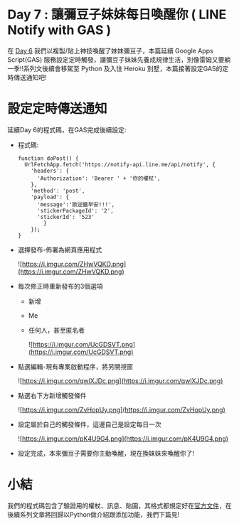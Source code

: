 # Day 7 : 讓彌豆子妹妹每日喚醒你 ( LINE Notify with GAS )

在 [Day 6](https://ithelp.ithome.com.tw/articles/10233841) 我們以複製/貼上神技喚醒了妹妹彌豆子，本篇延續 Google Apps Script(GAS) 服務設定定時觸發，讓彌豆子妹妹先養成規律生活，別像雷姆又要躺一季!!系列文後續會移駕至 Python 及入住 Heroku 別墅，本篇接著設定GAS的定時傳送通知吧!

# **設定定時傳送通知**

延續Day 6的程式碼，在GAS完成後續設定:

- 程式碼:
    
    ```
    function doPost() {
      UrlFetchApp.fetch('https://notify-api.line.me/api/notify', {
        'headers': {
          'Authorization': 'Bearer ' + '你的權杖',
        },
        'method': 'post',
        'payload': {
          'message':'歐逆醬早安!!!',
          'stickerPackageId': '2',
          'stickerId': '523'
            }
        });
    }
    
    ```
    
- 選擇發布-佈署為網頁應用程式
    
    ![https://i.imgur.com/ZHwVQKD.png](https://i.imgur.com/ZHwVQKD.png)
    
- 每次修正時重新發布的3個選項
    - 新增
    - Me
    - 任何人，甚至匿名者
        
        ![https://i.imgur.com/UcGDSVT.png](https://i.imgur.com/UcGDSVT.png)
        
- 點選編輯-現有專案啟動程序，將另開視窗
    
    ![https://i.imgur.com/qwlXJDc.png](https://i.imgur.com/qwlXJDc.png)
    
- 點選右下方新增觸發條件
    
    ![https://i.imgur.com/ZvHopUy.png](https://i.imgur.com/ZvHopUy.png)
    
- 設定屬於自己的觸發條件，這邊自己是設定每日一次
    
    ![https://i.imgur.com/pK4U9G4.png](https://i.imgur.com/pK4U9G4.png)
    
- 設定完成，本來彌豆子需要你主動喚醒，現在換妹妹來喚醒你了!

# **小結**

我們的程式碼包含了驗證用的權杖、訊息、貼圖，其格式都規定好在[官方文件](https://notify-bot.line.me/zh_TW/)，在後續系列文章將回歸以Python做介紹跟添加功能，我們下篇見!
